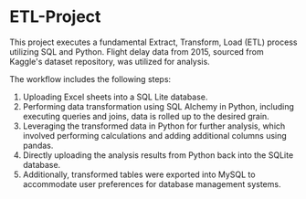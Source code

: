 # ETL-Project
This project executes a fundamental Extract, Transform, Load (ETL) process utilizing SQL and Python. Flight delay data from 2015, sourced from Kaggle's dataset repository, was utilized for analysis.

The workflow includes the following steps:

1. Uploading Excel sheets into a SQL Lite database.
2. Performing data transformation using SQL Alchemy in Python, including executing queries and joins, data is rolled up to the desired grain.
3. Leveraging the transformed data in Python for further analysis, which involved performing calculations and adding additional columns using pandas.
4. Directly uploading the analysis results from Python back into the SQLite database.
5. Additionally, transformed tables were exported into MySQL to accommodate user preferences for database management systems.


